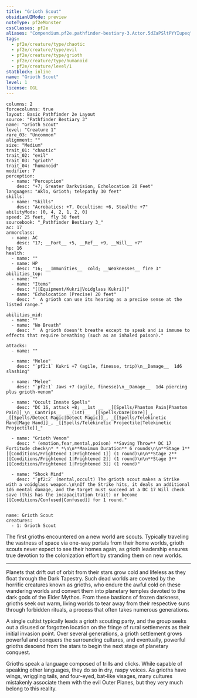 ```yaml
---
title: "Grioth Scout"
obsidianUIMode: preview
noteType: pf2eMonster
cssClasses: pf2e
aliases: "Compendium.pf2e.pathfinder-bestiary-3.Actor.5dZaPSltPYYIupeq" 
tags:
  - pf2e/creature/type/chaotic
  - pf2e/creature/type/evil
  - pf2e/creature/type/grioth
  - pf2e/creature/type/humanoid
  - pf2e/creature/level/1
statblock: inline
name: "Grioth Scout"
level: 1
license: OGL
---
```


```statblock
columns: 2
forcecolumns: true
layout: Basic Pathfinder 2e Layout
source: "Pathfinder Bestiary 3"
name: "Grioth Scout"
level: "Creature 1"
rare_03: "Uncommon"
alignment: ""
size: "Medium"
trait_01: "chaotic"
trait_02: "evil"
trait_03: "grioth"
trait_04: "humanoid"
modifier: 7
perception:
  - name: "Perception"
    desc: "+7; Greater Darkvision, Echolocation 20 Feet"
languages: "Aklo, Grioth; telepathy 30 feet"
skills:
  - name: "Skills"
    desc: "Acrobatics: +7, Occultism: +6, Stealth: +7"
abilityMods: [0, 4, 2, 1, 2, 0]
speed: 25 feet,  fly 30 feet
sourcebook: "_Pathfinder Bestiary 3_"
ac: 17
armorclass:
  - name: AC
    desc: "17; __Fort__ +5, __Ref__ +9, __Will__ +7"
hp: 16
health:
  - name: ""
  - name: HP
    desc: "16; __Immunities__  cold; __Weaknesses__ fire 3"
abilities_top:
  - name: ""
  - name: "Items"
    desc: "[[Equipment/Kukri|Voidglass Kukri]]"
  - name: "Echolocation (Precise) 20 feet"
    desc: "  A grioth can use its hearing as a precise sense at the listed range."

abilities_mid:
  - name: ""
  - name: "No Breath"
    desc: "  A grioth doesn't breathe except to speak and is immune to effects that require breathing (such as an inhaled poison)."

attacks:
  - name: ""

  - name: "Melee"
    desc: "`pf2:1` Kukri +7 (agile, finesse, trip)\n__Damage__  1d6 slashing"

  - name: "Melee"
    desc: "`pf2:1` Jaws +7 (agile, finesse)\n__Damage__  1d4 piercing plus grioth-venom"

  - name: "Occult Innate Spells"
    desc: "DC 16, attack +8; __1st __  _[[Spells/Phantom Pain|Phantom Pain]]_\n__Cantrips__  __(1st)__ _[[Spells/Daze|Daze]]_, _[[Spells/Detect Magic|Detect Magic]]_, _[[Spells/Telekinetic Hand|Mage Hand]]_, _[[Spells/Telekinetic Projectile|Telekinetic Projectile]]_"

  - name: "Grioth Venom"
    desc: " (emotion,fear,mental,poison) **Saving Throw** DC 17 Fortitude check\n* * *\n\n**Maximum Duration** 6 rounds\n\n**Stage 1** [[Conditions/Frightened 1|Frightened 1]] (1 round)\n\n**Stage 2** [[Conditions/Frightened 1|Frightened 2]] (1 round)\n\n**Stage 3** [[Conditions/Frightened 1|Frightened 3]] (1 round)"

  - name: "Shock Mind"
    desc: "`pf2:2` (mental,occult) The grioth scout makes a Strike with a voidglass weapon.\n\nIf the Strike hits, it deals an additional 1d6 mental damage, and the target must succeed at a DC 17 Will check save (this has the incapacitation trait) or become [[Conditions/Confused|Confused]] for 1 round."
 
```

```encounter-table
name: Grioth Scout
creatures:
  - 1: Grioth Scout
```



The first grioths encountered on a new world are scouts. Typically traveling the vastness of space via one-way portals from their home worlds, grioth scouts never expect to see their homes again, as grioth leadership ensures true devotion to the colonization effort by stranding them on new worlds.

* * *

Planets that drift out of orbit from their stars grow cold and lifeless as they float through the Dark Tapestry. Such dead worlds are coveted by the horrific creatures known as grioths, who endure the awful cold on these wandering worlds and convert them into planetary temples devoted to the dark gods of the Elder Mythos. From these bastions of frozen darkness, grioths seek out warm, living worlds to tear away from their respective suns through forbidden rituals, a process that often takes numerous generations.

A single cultist typically leads a grioth scouting party, and the group seeks out a disused or forgotten location on the fringe of rural settlements as their initial invasion point. Over several generations, a grioth settlement grows powerful and conquers the surrounding cultures, and eventually, powerful grioths descend from the stars to begin the next stage of planetary conquest.

Grioths speak a language composed of trills and clicks. While capable of speaking other languages, they do so in dry, raspy voices. As grioths have wings, wriggling tails, and four-eyed, bat-like visages, many cultures mistakenly associate them with the evil Outer Planes, but they very much belong to this reality.
